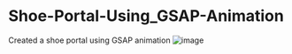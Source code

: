 # Shoe-Portal-Using_GSAP-Animation
Created a shoe portal using GSAP animation
![image](https://github.com/AlokTiwari5/Shoe-Portal-Using_GSAP-Animation/assets/123202612/a517e352-72f3-4b0d-b347-1656083c3345)
